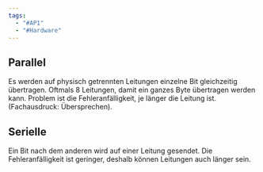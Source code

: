 ```yaml
---
tags:
  - "#AP1"
  - "#Hardware"
---
```

## Parallel
Es werden auf physisch getrennten Leitungen einzelne Bit gleichzeitig übertragen. Oftmals 8 Leitungen, damit ein ganzes Byte übertragen werden kann. Problem ist die Fehleranfälligkeit, je länger die Leitung ist. (Fachausdruck: Übersprechen).

## Serielle
Ein Bit nach dem anderen wird auf einer Leitung gesendet. Die Fehleranfälligkeit ist geringer, deshalb können Leitungen auch länger sein.
